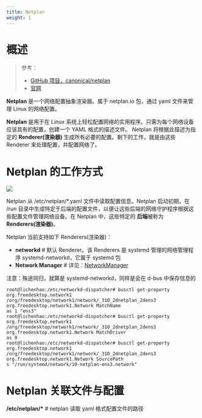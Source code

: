 ```yaml
---
title: Netplan
weight: 1
---
```


# 概述

> 参考：
>
> - [GitHub 项目，canonical/netplan](https://github.com/canonical/netplan)
> - [官网](https://netplan.io/)

**Netplan** 是一个网络配置抽象渲染器。属于 netplan.io 包，通过 yaml 文件来管理 Linux 的网络配置。

**Netplan** 是用于在 Linux 系统上轻松配置网络的实用程序。只需为每个网络设备应该具有的配置，创建一个 YAML 格式的描述文件。 Netplan 将根据此描述为指定的 **Renderer(渲染器)** 生成所有必要的配置。剩下的工作，就是由这些 Renderer 来处理配置，并配置网络了。

# Netplan 的工作方式

![](https://notes-learning.oss-cn-beijing.aliyuncs.com/vv96im/1616165548496-6a738611-4db5-4f06-9cfe-ce0c82d9cf01.png)

Netplan 从 /etc/netplan/\*.yaml 文件中读取配置信息。Netplan 启动初期，在 /run 目录中生成特定于后端的配置文件，以便让这些后端的网络守护程序根据这些配置文件管理网络设备。在 Netplan 中，这些特定的 **后端**被称为 **Renderers(渲染器)**。

Netplan 当前支持如下 Renderers(渲染器)：

- **networkd** # 默认 Renderer。该 Renderers 是 systemd 管理的网络管理程序 systemd-networkd，它属于 systemd 包
- **Network Manager** # 详见：[NetworkManager](/docs/1.操作系统/Kernel/Network/Linux%20网络栈管理/NetworkManager/NetworkManager.md)

注意：殊途同归，就算是 systemd-networkd，同样是会在 d-bus 中保存信息的

    root@lichenhao:/etc/networkd-dispatcher# busctl get-property org.freedesktop.network1 /org/freedesktop/network1/network/_310_2dnetplan_2dens3 org.freedesktop.network1.Network MatchName
    as 1 "ens3"
    root@lichenhao:/etc/networkd-dispatcher# busctl get-property org.freedesktop.network1 /org/freedesktop/network1/network/_310_2dnetplan_2dens3 org.freedesktop.network1.Network MatchDriver
    as 0
    root@lichenhao:/etc/networkd-dispatcher# busctl get-property org.freedesktop.network1 /org/freedesktop/network1/network/_310_2dnetplan_2dens3 org.freedesktop.network1.Network SourcePath
    s "/run/systemd/network/10-netplan-ens3.network"

# Netplan 关联文件与配置

**/etc/netplan/\*** # netplan 读取 yaml 格式配置文件的路径
